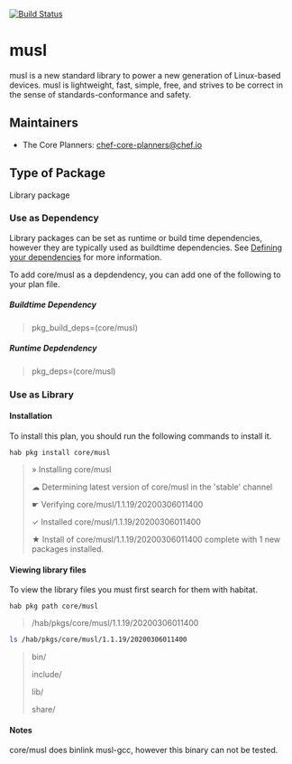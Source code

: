 [![Build Status](https://dev.azure.com/chefcorp-partnerengineering/Chef%20Base%20Plans/_apis/build/status/chef-base-plans.musl?branchName=master)](https://dev.azure.com/chefcorp-partnerengineering/Chef%20Base%20Plans/_build/latest?definitionId=172&branchName=master)

# musl

musl is a new standard library to power a new generation of Linux-based devices. musl is lightweight, fast, simple, free, and strives to be correct in the sense of standards-conformance and safety.

## Maintainers

* The Core Planners: <chef-core-planners@chef.io>

## Type of Package

Library package

### Use as Dependency

Library packages can be set as runtime or build time dependencies, however they are typically used as buildtime dependencies. See [Defining your dependencies](https://www.habitat.sh/docs/developing-packages/developing-packages/#sts=Define%20Your%20Dependencies) for more information.

To add core/musl as a depdendency, you can add one of the following to your plan file.

##### Buildtime Dependency

> pkg_build_deps=(core/musl)

##### Runtime Depdendency

> pkg_deps=(core/musl)

### Use as Library

#### Installation

To install this plan, you should run the following commands to install it.

`hab pkg install core/musl`

> » Installing core/musl
>
> ☁ Determining latest version of core/musl in the 'stable' channel
>
> ☛ Verifying core/musl/1.1.19/20200306011400
>
> ✓ Installed core/musl/1.1.19/20200306011400
>
> ★ Install of core/musl/1.1.19/20200306011400 complete with 1 new packages installed.

#### Viewing library files

To view the library files you must first search for them with habitat.

`hab pkg path core/musl`

> /hab/pkgs/core/musl/1.1.19/20200306011400

```bash
ls /hab/pkgs/core/musl/1.1.19/20200306011400
```
> bin/
>
> include/
>
> lib/
>
> share/

#### Notes

core/musl does binlink musl-gcc, however this binary can not be tested.

